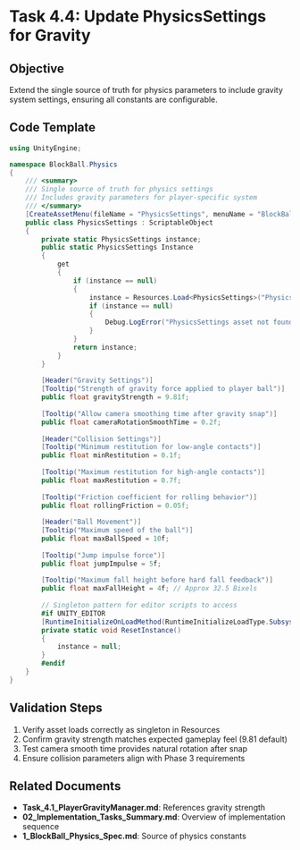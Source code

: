 # Task 4.4: Update PhysicsSettings for Gravity

## Objective
Extend the single source of truth for physics parameters to include gravity system settings, ensuring all constants are configurable.

## Code Template
```csharp
using UnityEngine;

namespace BlockBall.Physics
{
    /// <summary>
    /// Single source of truth for physics settings
    /// Includes gravity parameters for player-specific system
    /// </summary>
    [CreateAssetMenu(fileName = "PhysicsSettings", menuName = "BlockBall/PhysicsSettings", order = 1)]
    public class PhysicsSettings : ScriptableObject
    {
        private static PhysicsSettings instance;
        public static PhysicsSettings Instance
        {
            get
            {
                if (instance == null)
                {
                    instance = Resources.Load<PhysicsSettings>("PhysicsSettings");
                    if (instance == null)
                    {
                        Debug.LogError("PhysicsSettings asset not found in Resources!");
                    }
                }
                return instance;
            }
        }
        
        [Header("Gravity Settings")]
        [Tooltip("Strength of gravity force applied to player ball")]
        public float gravityStrength = 9.81f;
        
        [Tooltip("Allow camera smoothing time after gravity snap")]
        public float cameraRotationSmoothTime = 0.2f;
        
        [Header("Collision Settings")]
        [Tooltip("Minimum restitution for low-angle contacts")]
        public float minRestitution = 0.1f;
        
        [Tooltip("Maximum restitution for high-angle contacts")]
        public float maxRestitution = 0.7f;
        
        [Tooltip("Friction coefficient for rolling behavior")]
        public float rollingFriction = 0.05f;
        
        [Header("Ball Movement")]
        [Tooltip("Maximum speed of the ball")]
        public float maxBallSpeed = 10f;
        
        [Tooltip("Jump impulse force")]
        public float jumpImpulse = 5f;
        
        [Tooltip("Maximum fall height before hard fall feedback")]
        public float maxFallHeight = 4f; // Approx 32.5 Bixels
        
        // Singleton pattern for editor scripts to access
        #if UNITY_EDITOR
        [RuntimeInitializeOnLoadMethod(RuntimeInitializeLoadType.SubsystemRegistration)]
        private static void ResetInstance()
        {
            instance = null;
        }
        #endif
    }
}
```

## Validation Steps
1. Verify asset loads correctly as singleton in Resources
2. Confirm gravity strength matches expected gameplay feel (9.81 default)
3. Test camera smooth time provides natural rotation after snap
4. Ensure collision parameters align with Phase 3 requirements

## Related Documents
- **Task_4.1_PlayerGravityManager.md**: References gravity strength
- **02_Implementation_Tasks_Summary.md**: Overview of implementation sequence
- **1_BlockBall_Physics_Spec.md**: Source of physics constants
